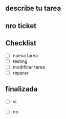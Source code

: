 ## describe tu tarea

## nro ticket 

## Checklist
- [ ] nueva tarea
- [ ] testing
- [ ] modificar tarea
- [ ] reparar

## finalizada
- [ ] si
- [ ] no

